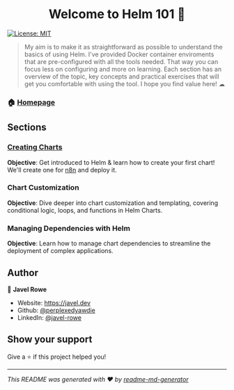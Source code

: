 <h1 align="center">Welcome to Helm 101 👋</h1>
<p>
  <a href="#" target="_blank">
    <img alt="License: MIT" src="https://img.shields.io/badge/License-MIT-yellow.svg" />
  </a>
</p>

> My aim is to make it as straightforward as possible to understand the basics of using Helm. I've provided Docker container enviroments that are pre-configured with all the tools needed. That way you can focus less on configuring and more on learning. Each section has an overview of the topic, key concepts and practical exercises that will get you comfortable with using the tool. I hope you find value here! ☁

### 🏠 [Homepage](https://javel.dev)

## Sections

### [Creating Charts](https://github.com/perplexedyawdie/helm-learn/tree/main/creating-charts)

**Objective**: Get introduced to Helm & learn how to create your first chart! We'll create one for [n8n](https://n8n.io) and deploy it.

### Chart Customization

**Objective**: Dive deeper into chart customization and templating, covering conditional logic, loops, and functions in Helm Charts.

### Managing Dependencies with Helm

**Objective**: Learn how to manage chart dependencies to streamline the deployment of complex applications.

## Author

👤 **Javel Rowe**

* Website: https://javel.dev
* Github: [@perplexedyawdie](https://github.com/perplexedyawdie)
* LinkedIn: [@javel-rowe](https://linkedin.com/in/javel-rowe)

## Show your support

Give a ⭐️ if this project helped you!

***
_This README was generated with ❤️ by [readme-md-generator](https://github.com/kefranabg/readme-md-generator)_